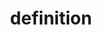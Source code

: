 ---
layout: category_page
title: definition
permalink: /categories/definition
description: "A simple term with a definition"
---